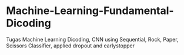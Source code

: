 # Machine-Learning-Fundamental-Dicoding
Tugas Machine Learning Dicoding, CNN using Sequential, Rock, Paper, Scissors Classifier, applied dropout and earlystopper
